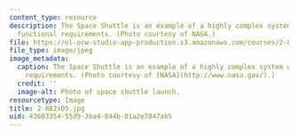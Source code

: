 ```yaml
---
content_type: resource
description: The Space Shuttle is an example of a highly complex system with many
  functional requirements. (Photo courtesy of NASA.)
file: https://ol-ocw-studio-app-production.s3.amazonaws.com/courses/2-882-system-design-and-analysis-based-on-ad-and-complexity-theories-spring-2005/4360335455d93ba4844b01a2e7847ab5_2-882s05.jpg
file_type: image/jpeg
image_metadata:
  caption: The Space Shuttle is an example of a highly complex system with many functional
    requirements. (Photo courtesy of [NASA](http://www.nasa.gov/).)
  credit: ''
  image-alt: Photo of space shuttle launch.
resourcetype: Image
title: 2-882s05.jpg
uid: 43603354-55d9-3ba4-844b-01a2e7847ab5
---
```

